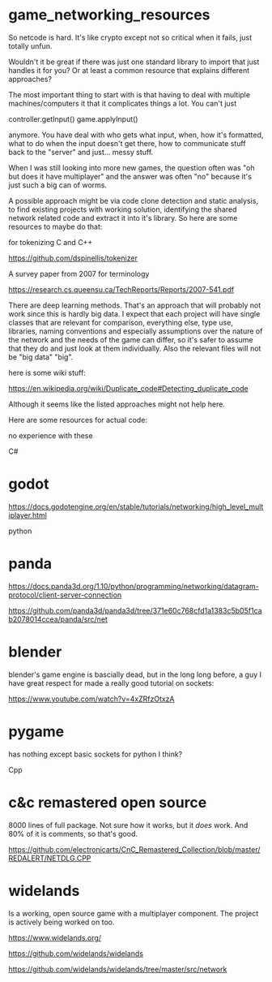 # game_networking_resources

So netcode is hard. It's like crypto except not so critical when it fails, just totally unfun.

Wouldn't it be great if there was just one standard library to import that just handles it for you? Or at least a common resource that explains different approaches?

The most important thing to start with is that having to deal with multiple machines/computers it that it complicates things a lot. You can't just 

controller.getInput()
game.applyInput()

anymore. You have deal with who gets what input, when, how it's formatted, what to do when the input doesn't get there, how to communicate stuff back to the "server" and just... messy stuff.

When I was still looking into more new games, the question often was "oh but does it have multiplayer" and the answer was often "no" because it's just such a big can of worms.

A possible approach might be via code clone detection and static analysis, to find existing projects with working solution, identifying the shared network related code and extract it into it's library. So here are some resources to maybe do that:

for tokenizing C and C++

https://github.com/dspinellis/tokenizer

A survey paper from 2007 for terminology

https://research.cs.queensu.ca/TechReports/Reports/2007-541.pdf

There are deep learning methods. That's an approach that will probably not work since this is hardly big data. I expect that each project will have single classes that are relevant for comparison, everything else, type use, libraries, naming conventions and especially assumptions over the nature of the network and the needs of the game can differ, so it's safer to assume that they do and just look at them individually. Also the relevant files will not be "big data" "big".

here is some wiki stuff:

https://en.wikipedia.org/wiki/Duplicate_code#Detecting_duplicate_code

Although it seems like the listed approaches might not help here.

Here are some resources for actual code:

no experience with these

C#

# godot

https://docs.godotengine.org/en/stable/tutorials/networking/high_level_multiplayer.html

python

# panda

https://docs.panda3d.org/1.10/python/programming/networking/datagram-protocol/client-server-connection

https://github.com/panda3d/panda3d/tree/371e60c768cfd1a1383c5b05f1cab2078014ccea/panda/src/net


# blender

blender's game engine is bascially dead, but in the long long before, a guy I have great respect for made a really good tutorial on sockets:

https://www.youtube.com/watch?v=4xZRfzOtxzA

# pygame 

has nothing except basic sockets for python I think?

Cpp

# c&c remastered open source

8000 lines of full package. Not sure how it works, but it *does* work. And 80% of it is comments, so that's good.

https://github.com/electronicarts/CnC_Remastered_Collection/blob/master/REDALERT/NETDLG.CPP

# widelands

Is a working, open source game with a multiplayer component. The project is actively being worked on too.

https://www.widelands.org/

https://github.com/widelands/widelands

https://github.com/widelands/widelands/tree/master/src/network
